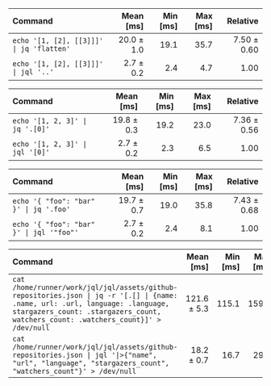 | Command | Mean [ms] | Min [ms] | Max [ms] | Relative |
|:---|---:|---:|---:|---:|
| `echo '[1, [2], [[3]]]' \| jq 'flatten'` | 20.0 ± 1.0 | 19.1 | 35.7 | 7.50 ± 0.60 |
| `echo '[1, [2], [[3]]]' \| jql '..'` | 2.7 ± 0.2 | 2.4 | 4.7 | 1.00 |

| Command | Mean [ms] | Min [ms] | Max [ms] | Relative |
|:---|---:|---:|---:|---:|
| `echo '[1, 2, 3]' \| jq '.[0]'` | 19.8 ± 0.3 | 19.2 | 23.0 | 7.36 ± 0.56 |
| `echo '[1, 2, 3]' \| jql '[0]'` | 2.7 ± 0.2 | 2.3 | 6.5 | 1.00 |

| Command | Mean [ms] | Min [ms] | Max [ms] | Relative |
|:---|---:|---:|---:|---:|
| `echo '{ "foo": "bar" }' \| jq '.foo'` | 19.7 ± 0.7 | 19.0 | 35.8 | 7.43 ± 0.68 |
| `echo '{ "foo": "bar" }' \| jql '"foo"'` | 2.7 ± 0.2 | 2.4 | 8.1 | 1.00 |

| Command | Mean [ms] | Min [ms] | Max [ms] | Relative |
|:---|---:|---:|---:|---:|
| `cat /home/runner/work/jql/jql/assets/github-repositories.json \| jq -r '[.[] \| {name: .name, url: .url, language: .language, stargazers_count: .stargazers_count, watchers_count: .watchers_count}]' > /dev/null` | 121.6 ± 5.3 | 115.1 | 159.1 | 6.69 ± 0.38 |
| `cat /home/runner/work/jql/jql/assets/github-repositories.json \| jql '\|>{"name", "url", "language", "stargazers_count", "watchers_count"}' > /dev/null` | 18.2 ± 0.7 | 16.7 | 29.4 | 1.00 |

